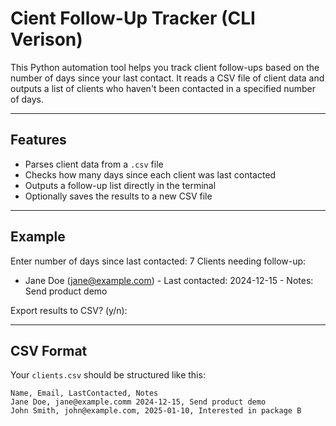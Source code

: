 # Cient Follow-Up Tracker (CLI Verison)

This Python automation tool helps you track client follow-ups based on the number of days since your last contact. It reads a CSV file of client data and outputs a list of clients who haven't been contacted in a specified number of days.

---

## Features

- Parses client data from a `.csv` file
- Checks how many days since each client was last contacted
- Outputs a follow-up list directly in the terminal
- Optionally saves the results to a new CSV file 

---

## Example 
Enter number of days since last contacted: 7
Clients needing follow-up:

- Jane Doe (jane@example.com) - Last contacted: 2024-12-15 - Notes: Send product demo

Export results to CSV? (y/n):

---


## CSV Format

Your `clients.csv` should be structured like this:

```csv
Name, Email, LastContacted, Notes
Jane Doe, jane@example.comm 2024-12-15, Send product demo
John Smith, john@example.com, 2025-01-10, Interested in package B

